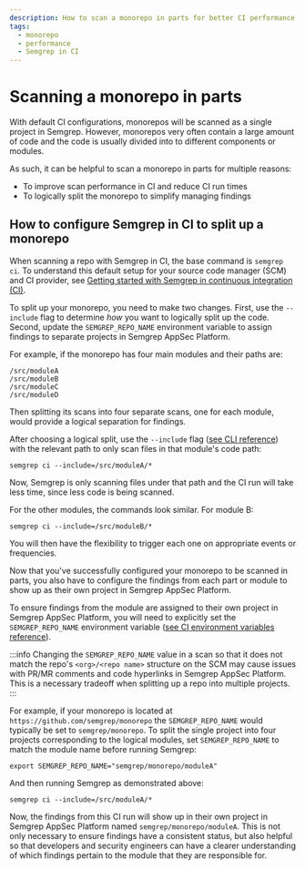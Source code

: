 ```yaml
---
description: How to scan a monorepo in parts for better CI performance and clearer findings organization
tags:
  - monorepo
  - performance
  - Semgrep in CI
---
```


# Scanning a monorepo in parts

With default CI configurations, monorepos will be scanned as a single project in Semgrep. However, monorepos very often contain a large amount of code and the code is usually divided into to different components or modules.

As such, it can be helpful to scan a monorepo in parts for multiple reasons:

* To improve scan performance in CI and reduce CI run times
* To logically split the monorepo to simplify managing findings

## How to configure Semgrep in CI to split up a monorepo

When scanning a repo with Semgrep in CI, the base command is `semgrep ci`. To understand this default setup for your source code manager (SCM) and CI provider, see [Getting started with Semgrep in continuous integration (CI)](/deployment/add-semgrep-to-ci).

To split up your monorepo, you need to make two changes. First, use the `--include` flag to determine *how* you want to logically split up the code. Second, update the `SEMGREP_REPO_NAME` environment variable to assign findings to separate projects in Semgrep AppSec Platform. 

For example, if the monorepo has four main modules and their paths are:

    /src/moduleA
    /src/moduleB
    /src/moduleC
    /src/moduleD

Then splitting its scans into four separate scans, one for each module, would provide a logical separation for findings.

After choosing a logical split, use the `--include` flag ([see CLI reference](/docs/cli-reference)) with the relevant path to only scan files in that module's code path:

    semgrep ci --include=/src/moduleA/*

Now, Semgrep is only scanning files under that path and the CI run will take less time, since less code is being scanned.

For the other modules, the commands look similar. For module B:

    semgrep ci --include=/src/moduleB/*

You will then have the flexibility to trigger each one on appropriate events or frequencies.

Now that you've successfully configured your monorepo to be scanned in parts, you also have to configure the findings from each part or module to show up as their own project in Semgrep AppSec Platform.

To ensure findings from the module are assigned to their own project in Semgrep AppSec Platform, you will need to explicitly set the `SEMGREP_REPO_NAME` environment variable ([see CI environment variables reference](/docs/semgrep-ci/ci-environment-variables/#semgrep_repo_name)).

:::info
Changing the `SEMGREP_REPO_NAME` value in a scan so that it does not match the repo's `<org>/<repo name>` structure on the SCM may cause issues with PR/MR comments and code hyperlinks in Semgrep AppSec Platform. This is a necessary tradeoff when splitting up a repo into multiple projects.
:::

For example, if your monorepo is located at `https://github.com/semgrep/monorepo` the `SEMGREP_REPO_NAME` would typically be set to `semgrep/monorepo`. To split the single project into four projects corresponding to the logical modules, set `SEMGREP_REPO_NAME` to match the module name before running Semgrep:

    export SEMGREP_REPO_NAME="semgrep/monorepo/moduleA"

And then running Semgrep as demonstrated above:

    semgrep ci --include=/src/moduleA/*

Now, the findings from this CI run will show up in their own project in Semgrep AppSec Platform named `semgrep/monorepo/moduleA`. This is not only necessary to ensure findings have a consistent status, but also helpful so that developers and security engineers can have a clearer understanding of which findings pertain to the module that they are responsible for.

